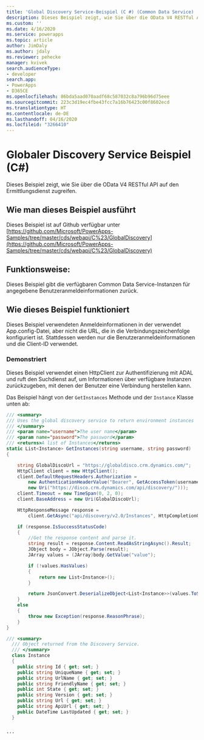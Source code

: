 ```yaml
---
title: 'Global Discovery Service-Beispiel (C #) (Common Data Service) | Microsoft Docs'
description: Dieses Beispiel zeigt, wie Sie über die OData V4 RESTful API auf den globalen Ermittlungsdienst zugreifen
ms.custom: ''
ms.date: 4/16/2020
ms.service: powerapps
ms.topic: article
author: JimDaly
ms.author: jdaly
ms.reviewer: pehecke
manager: kvivek
search.audienceType:
- developer
search.app:
- PowerApps
- D365CE
ms.openlocfilehash: 86bda5aad070aadf68c587032c8a796b96d75eee
ms.sourcegitcommit: 223c3d19ec4fbe43fcc7a16b76423c00f8602ecd
ms.translationtype: HT
ms.contentlocale: de-DE
ms.lasthandoff: 04/16/2020
ms.locfileid: "3266410"
---
```

# <a name="global-discovery-service-sample-c"></a>Globaler Discovery Service Beispiel (C#)

Dieses Beispiel zeigt, wie Sie über die OData V4 RESTful API auf den Ermittlungsdienst zugreifen.

## <a name="how-to-run-this-sample"></a>Wie man dieses Beispiel ausführt

Dieses Beispiel ist auf Github verfügbar unter [https://github.com/Microsoft/PowerApps-Samples/tree/master/cds/webapi/C%23/GlobalDiscovery](https://github.com/Microsoft/PowerApps-Samples/tree/master/cds/webapi/C%23/GlobalDiscovery)

## <a name="what-this-sample-does"></a>Funktionsweise:

Dieses Beispiel gibt die verfügbaren Common Data Service-Instanzen für angegebene Benutzeranmeldeinformationen zurück.

## <a name="how-this-sample-works"></a>Wie dieses Beispiel funktioniert

Dieses Beispiel verwendeten Anmeldeinformationen in der verwendet App.config-Datei, aber nicht die URL, die in die Verbindungszeichenfolge konfiguriert ist. Stattdessen werden nur die Benutzeranmeldeinformationen und die Client-ID verwendet.

### <a name="demonstrates"></a>Demonstriert

Dieses Beispiel verwendet einen HttpClient zur Authentifizierung mit ADAL und ruft den Suchdienst auf, um Informationen über verfügbare Instanzen zurückzugeben, mit denen der Benutzer eine Verbindung herstellen kann.

Das Beispiel hängt von der `GetInstances` Methode und der `Instance` Klasse unten ab:

```csharp
/// <summary>
/// Uses the global discovery service to return environment instances
/// </summary>
/// <param name="username">The user name</param>
/// <param name="password">The password</param>
/// <returns>A list of Instances</returns>
static List<Instance> GetInstances(string username, string password)
{

    string GlobalDiscoUrl = "https://globaldisco.crm.dynamics.com/";
    HttpClient client = new HttpClient();
    client.DefaultRequestHeaders.Authorization = 
        new AuthenticationHeaderValue("Bearer", GetAccessToken(username, password, 
        new Uri("https://disco.crm.dynamics.com/api/discovery/")));
    client.Timeout = new TimeSpan(0, 2, 0);
    client.BaseAddress = new Uri(GlobalDiscoUrl);

    HttpResponseMessage response = 
        client.GetAsync("api/discovery/v2.0/Instances", HttpCompletionOption.ResponseHeadersRead).Result;

    if (response.IsSuccessStatusCode)
    {
        //Get the response content and parse it.
        string result = response.Content.ReadAsStringAsync().Result;
        JObject body = JObject.Parse(result);
        JArray values = (JArray)body.GetValue("value");

        if (!values.HasValues)
        {
            return new List<Instance>();
        }

        return JsonConvert.DeserializeObject<List<Instance>>(values.ToString());
    }
    else
    {
        throw new Exception(response.ReasonPhrase);
    }
}
```


```csharp
/// <summary>
  /// Object returned from the Discovery Service.
  /// </summary>
  class Instance
  {
    public string Id { get; set; }
    public string UniqueName { get; set; }
    public string UrlName { get; set; }
    public string FriendlyName { get; set; }
    public int State { get; set; }
    public string Version { get; set; }
    public string Url { get; set; }
    public string ApiUrl { get; set; }
    public DateTime LastUpdated { get; set; }
  }
```

                                                                                                                    '''